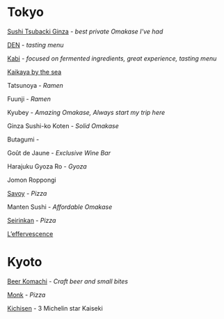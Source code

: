 # Tokyo

[Sushi Tsubacki Ginza](http://sushitsubaki.jp/) - *best private Omakase I've had*

[DEN](https://www.jimbochoden.com/en/) - *tasting menu*

[Kabi](https://kabi.tokyo/) - *focused on fermented ingredients, great experience, tasting menu*

[Kaikaya by the sea](https://www.kaikaya.com/)

Tatsunoya - *Ramen*

Fuunji - *Ramen*

Kyubey - *Amazing Omakase, Always start my trip here*

Ginza Sushi-ko Koten - *Solid Omakase*

Butagumi - 

Goût de Jaune - *Exclusive Wine Bar*

Harajuku Gyoza Ro - *Gyoza*

Jomon Roppongi

[Savoy](http://www.savoy.vc/index_en.html) - *Pizza*

Manten Sushi - *Affordable Omakase*

[Seirinkan](https://theseirinkan.com/) - *Pizza*

[L’effervescence](https://www.leffervescence.jp)

# Kyoto

[Beer Komachi](https://beerkomachi.com/) - *Craft beer and small bites*

[Monk](https://restaurant-monk.com/) - *Pizza*

[Kichisen](https://www.kichisen-kyoto.com/en/) - 3 Michelin star Kaiseki
